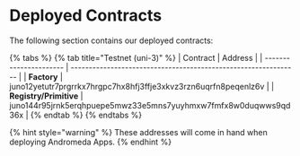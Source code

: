 # Deployed Contracts

The following section contains our deployed contracts:

{% tabs %}
{% tab title="Testnet (uni-3)" %}
| Contract               | Address                                                         |
| ---------------------- | --------------------------------------------------------------- |
| **Factory**            | juno12yetutr7prgrrkx7hrgpc7hx8hfj3ffje3xkvz3rzn6uqrfn8peqenlz6v |
| **Registry/Primitive** | juno144r95jrnk5erqhpuepe5mwz33e5mns7yuyhmxw7fmfx8w0duqwws9qd36x |
{% endtab %}
{% endtabs %}

{% hint style="warning" %}
These addresses will come in hand when deploying Andromeda Apps.
{% endhint %}

